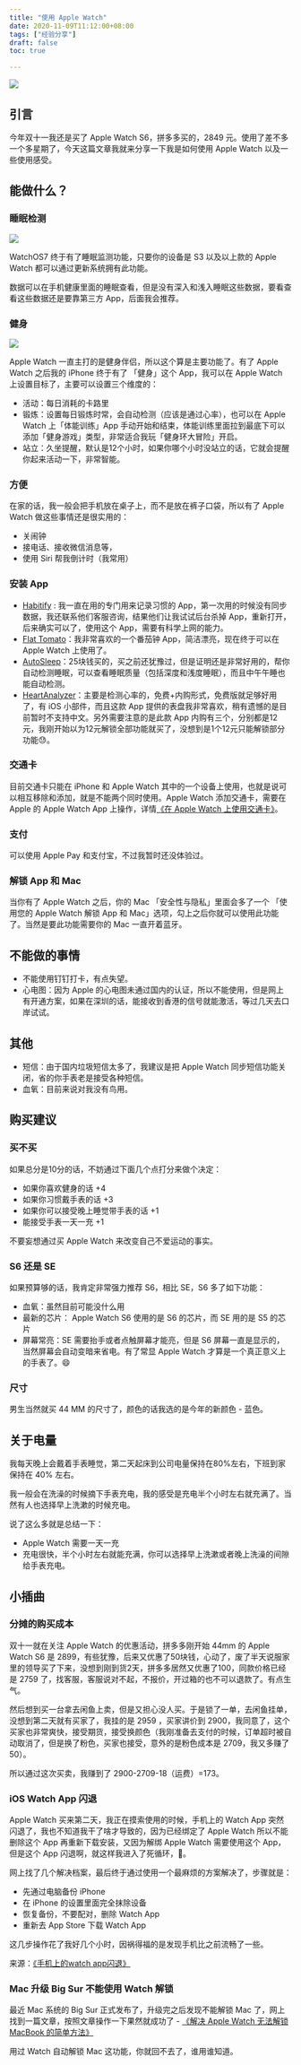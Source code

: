 ```yaml
---
title: "使用 Apple Watch"
date: 2020-11-09T11:12:00+08:00
tags: ["经验分享"] 
draft: false
toc: true

---
```


![](https://blog-1251237404.cos.ap-guangzhou.myqcloud.com/20201119v3oSRz.jpg!m)

## 引言

今年双十一我还是买了 Apple Watch S6，拼多多买的，2849 元。使用了差不多一个多星期了，今天这篇文章我就来分享一下我是如何使用 Apple Watch 以及一些使用感受。

## 能做什么？

### 睡眠检测

<!--more-->

![](https://blog-1251237404.cos.ap-guangzhou.myqcloud.com/202011191nxSXf.jpg!m)

WatchOS7 终于有了睡眠监测功能，只要你的设备是 S3 以及以上款的 Apple Watch 都可以通过更新系统拥有此功能。

数据可以在手机健康里面的睡眠查看，但是没有深入和浅入睡眠这些数据，要看查看这些数据还是要靠第三方 App，后面我会推荐。

### 健身

![](https://blog-1251237404.cos.ap-guangzhou.myqcloud.com/20201119V65x4R.jpg!m)

Apple Watch 一直主打的是健身伴侣，所以这个算是主要功能了。有了 Apple Watch 之后我的 iPhone 终于有了 「健身」这个 App，我可以在  Apple Watch 上设置目标了，主要可以设置三个维度的：

- 活动：每日消耗的卡路里
- 锻炼：设置每日锻炼时常，会自动检测（应该是通过心率），也可以在  Apple Watch 上「体能训练」App 手动开始和结束，体能训练里面拉到最底下可以添加「健身游戏」类型，非常适合我玩「健身环大冒险」开启。
- 站立：久坐提醒，默认是12个小时，如果你哪个小时没站立的话，它就会提醒你起来活动一下，非常智能。

### 方便

在家的话，我一般会把手机放在桌子上，而不是放在裤子口袋，所以有了 Apple Watch 做这些事情还是很实用的：

- 关闹钟
- 接电话、接收微信消息等，
- 使用 Siri 帮我倒计时（我常用）

### 安装 App

- [Habitify](https://apps.apple.com/cn/app/habitify-habit-tracker/id1111447047?at=1010lmKs) : 我一直在用的专门用来记录习惯的 App，第一次用的时候没有同步数据，我还联系他们客服咨询，结果他们让我试试后台杀掉 App，重新打开，后来确实可以了，使用这个 App，需要有科学上网的能力。
- [Flat Tomato](https://apps.apple.com/cn/app/flat-tomato-time-management/id719462746?at=1010lmKs)：我非常喜欢的一个番茄钟 App，简洁漂亮，现在终于可以在 Apple Watch 上使用了。
- [AutoSleep](https://apps.apple.com/cn/app/autosleep-track-sleep-on-watch/id1164801111?at=1010lmKs)：25块钱买的，买之前还犹豫过，但是证明还是非常好用的，帮你自动检测睡眠，可以查看睡眠质量（包括深度和浅度睡眠），而且中午午睡也能自动检测。
- [HeartAnalyzer](https://apps.apple.com/cn/app/heart-analyzer/id1006420410?at=1010lmKs)：主要是检测心率的，免费+内购形式，免费版就足够好用了，有 iOS 小部件，而且这款 App 提供的表盘我非常喜欢，稍有遗憾的是目前暂时不支持中文。另外需要注意的是此款 App 内购有三个，分别都是12元，我刚开始以为12元解锁全部功能就买了，没想到是1个12元只能解锁部分功能😓。

### 交通卡

目前交通卡只能在 iPhone 和 Apple Watch 其中的一个设备上使用，也就是说可以相互移除和添加，就是不能两个同时使用。Apple Watch 添加交通卡，需要在 Apple 的 Apple Watch App 上操作，详情[《在 Apple Watch 上使用交通卡》](https://support.apple.com/zh-hk/guide/watch/apd5e6c6a7ee/watchos)。

### 支付

可以使用 Apple Pay 和支付宝，不过我暂时还没体验过。

### 解锁 App 和 Mac

当你有了 Apple Watch 之后，你的 Mac 「安全性与隐私」里面会多了一个 「使用您的 Apple Watch 解锁 App 和 Mac」选项，勾上之后你就可以使用此功能了。当然是要此功能需要你的 Mac 一直开着蓝牙。

## 不能做的事情

- 不能使用钉钉打卡，有点失望。
- 心电图：因为 Apple 的心电图未通过国内的认证，所以不能使用，但是网上有开通方案，如果在深圳的话，能接收到香港的信号就能激活，等过几天去口岸试试。

## 其他

- 短信：由于国内垃圾短信太多了，我建议是把 Apple Watch 同步短信功能关闭，省的你手表老是接受各种短信。
- 血氧：目前来说对我没有鸟用。

## 购买建议

### 买不买

如果总分是10分的话，不妨通过下面几个点打分来做个决定：

- 如果你喜欢健身的话 +4
- 如果你习惯戴手表的话 +3
- 如果你可以接受晚上睡觉带手表的话 +1
- 能接受手表一天一充 +1

不要妄想通过买  Apple Watch 来改变自己不爱运动的事实。

### S6 还是 SE

如果预算够的话，我肯定非常强力推荐 S6，相比 SE，S6 多了如下功能：

- 血氧：虽然目前可能没什么用
- 最新的芯片： Apple Watch S6 使用的是 S6 的芯片，而 SE 用的是 S5 的芯片
- 屏幕常亮：SE 需要抬手或者点触屏幕才能亮，但是 S6 屏幕一直是显示的，当然屏幕会自动变暗来省电。有了常显 Apple Watch 才算是一个真正意义上的手表了。😄

### 尺寸

男生当然就买 44 MM 的尺寸了，颜色的话我选的是今年的新颜色 - 蓝色。

## 关于电量

我每天晚上会戴着手表睡觉，第二天起床到公司电量保持在80%左右，下班到家保持在 40% 左右。

我一般会在洗澡的时候摘下手表充电，我的感受是充电半个小时左右就充满了。当然有人也选择早上洗漱的时候充电。

说了这么多就是总结一下：

- Apple Watch 需要一天一充
- 充电很快，半个小时左右就能充满，你可以选择早上洗漱或者晚上洗澡的间隙给手表充电。

## 小插曲

### 分摊的购买成本

双十一就在关注 Apple Watch  的优惠活动，拼多多刚开始 44mm 的 Apple Watch S6 是 2899，有些犹豫，后来又优惠了50块钱，心动了，废了半天说服家里的领导买了下来，没想到刚到货2天，拼多多居然又优惠了100，同款价格已经是 2759 了，找客服，客服说对不起，不报价，开过箱的也不可以退款了。有点生气。

然后想到买一台拿去闲鱼上卖，但是又担心没人买。于是锁了一单，去闲鱼挂单，没想到第二天就有买家了，我挂的是 2959 ，买家讲价到 2900，我同意了，这个买家也非常爽快，接受期货，接受换颜色（我刚准备去支付的时候，订单超时被自动取消了，但是换了粉色，买家也接受，意外的是粉色成本是 2709，我又多赚了50）。

所以通过这次买卖，我赚到了 2900-2709-18（运费）=173。

### iOS Watch App 闪退

Apple Watch  买来第二天，我正在摸索使用的时候，手机上的 Watch  App 突然闪退了，我也不知道我干了啥才导致的，因为已经绑定了 Apple Watch 所以不能删除这个 App 再重新下载安装，又因为解绑 Apple Watch  需要使用这个 App，但是这个 App 闪退啊，就这样我进入了死循环，😤。

网上找了几个解决档案，最后终于通过使用一个最麻烦的方案解决了，步骤就是：

- 先通过电脑备份 iPhone
- 在 iPhone 的设置里面完全抹除设备
- 恢复备份，不要配对，删除 Watch  App
- 重新去 App Store 下载 Watch  App

这几步操作花了我好几个小时，因祸得福的是发现手机比之前流畅了一些。

来源：[《手机上的watch app闪退》](https://discussionschinese.apple.com/thread/251839901)

### Mac 升级 Big Sur 不能使用 Watch 解锁

最近 Mac 系统的 Big Sur 正式发布了，升级完之后发现不能解锁 Mac 了，网上找到一篇文章，按照文章操作一下果然就成功了 - [《解决 Apple Watch 无法解锁 MacBook 的简单方法》](https://www.ioiox.com/archives/119.html)

用过 Watch 自动解锁 Mac 这功能，你就回不去了，谁用谁知道。



